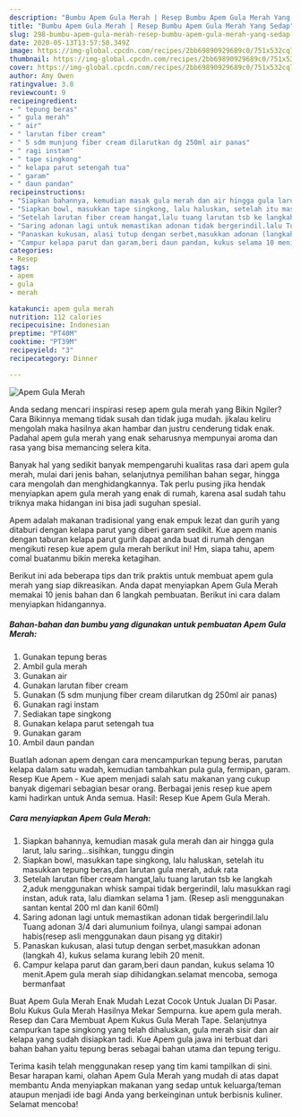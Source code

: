 ```yaml
---
description: "Bumbu Apem Gula Merah | Resep Bumbu Apem Gula Merah Yang Sedap"
title: "Bumbu Apem Gula Merah | Resep Bumbu Apem Gula Merah Yang Sedap"
slug: 298-bumbu-apem-gula-merah-resep-bumbu-apem-gula-merah-yang-sedap
date: 2020-05-13T13:57:50.349Z
image: https://img-global.cpcdn.com/recipes/2bb69890929689c0/751x532cq70/apem-gula-merah-foto-resep-utama.jpg
thumbnail: https://img-global.cpcdn.com/recipes/2bb69890929689c0/751x532cq70/apem-gula-merah-foto-resep-utama.jpg
cover: https://img-global.cpcdn.com/recipes/2bb69890929689c0/751x532cq70/apem-gula-merah-foto-resep-utama.jpg
author: Amy Owen
ratingvalue: 3.8
reviewcount: 9
recipeingredient:
- " tepung beras"
- " gula merah"
- " air"
- " larutan fiber cream"
- " 5 sdm munjung fiber cream dilarutkan dg 250ml air panas"
- " ragi instam"
- " tape singkong"
- " kelapa parut setengah tua"
- " garam"
- " daun pandan"
recipeinstructions:
- "Siapkan bahannya, kemudian masak gula merah dan air hingga gula larut, lalu saring...sisihkan, tunggu dingin"
- "Siapkan bowl, masukkan tape singkong, lalu haluskan, setelah itu masukkan tepung beras,dan larutan gula merah, aduk rata"
- "Setelah larutan fiber cream hangat,lalu tuang larutan tsb ke langkah 2,aduk menggunakan whisk sampai tidak bergerindil, lalu masukkan ragi instan, aduk rata, lalu diamkan selama 1 jam. (Resep asli menggunakan santan kental 200 ml dan kanil 60ml)"
- "Saring adonan lagi untuk memastikan adonan tidak bergerindil.lalu Tuang adonan 3/4 dari alumunium foilnya, ulangi sampai adonan habis(resep asli menggunakan daun pisang yg ditakir)"
- "Panaskan kukusan, alasi tutup dengan serbet,masukkan adonan (langkah 4), kukus selama kurang lebih 20 menit."
- "Campur kelapa parut dan garam,beri daun pandan, kukus selama 10 menit.Apem gula merah siap dihidangkan.selamat mencoba, semoga bermanfaat"
categories:
- Resep
tags:
- apem
- gula
- merah

katakunci: apem gula merah 
nutrition: 112 calories
recipecuisine: Indonesian
preptime: "PT40M"
cooktime: "PT39M"
recipeyield: "3"
recipecategory: Dinner

---
```



![Apem Gula Merah](https://img-global.cpcdn.com/recipes/2bb69890929689c0/751x532cq70/apem-gula-merah-foto-resep-utama.jpg)

Anda sedang mencari inspirasi resep apem gula merah yang Bikin Ngiler? Cara Bikinnya memang tidak susah dan tidak juga mudah. jikalau keliru mengolah maka hasilnya akan hambar dan justru cenderung tidak enak. Padahal apem gula merah yang enak seharusnya mempunyai aroma dan rasa yang bisa memancing selera kita.

Banyak hal yang sedikit banyak mempengaruhi kualitas rasa dari apem gula merah, mulai dari jenis bahan, selanjutnya pemilihan bahan segar, hingga cara mengolah dan menghidangkannya. Tak perlu pusing jika hendak menyiapkan apem gula merah yang enak di rumah, karena asal sudah tahu triknya maka hidangan ini bisa jadi suguhan spesial.

Apem adalah makanan tradisional yang enak empuk lezat dan gurih yang ditaburi dengan kelapa parut yang diberi garam sedikit. Kue apem manis dengan taburan kelapa parut gurih dapat anda buat di rumah dengan mengikuti resep kue apem gula merah berikut ini! Hm, siapa tahu, apem comal buatanmu bikin mereka ketagihan.


Berikut ini ada beberapa tips dan trik praktis untuk membuat apem gula merah yang siap dikreasikan. Anda dapat menyiapkan Apem Gula Merah memakai 10 jenis bahan dan 6 langkah pembuatan. Berikut ini cara dalam menyiapkan hidangannya.

<!--inarticleads1-->

##### Bahan-bahan dan bumbu yang digunakan untuk pembuatan Apem Gula Merah:

1. Gunakan  tepung beras
1. Ambil  gula merah
1. Gunakan  air
1. Gunakan  larutan fiber cream
1. Gunakan  (5 sdm munjung fiber cream dilarutkan dg 250ml air panas)
1. Gunakan  ragi instam
1. Sediakan  tape singkong
1. Gunakan  kelapa parut setengah tua
1. Gunakan  garam
1. Ambil  daun pandan


Buatlah adonan apem dengan cara mencampurkan tepung beras, parutan kelapa dalam satu wadah, kemudian tambahkan pula gula, fermipan, garam. Resep Kue Apem - Kue apem menjadi salah satu makanan yang cukup banyak digemari sebagian besar orang. Berbagai jenis resep kue apem kami hadirkan untuk Anda semua. Hasil: Resep Kue Apem Gula Merah. 

<!--inarticleads2-->

##### Cara menyiapkan Apem Gula Merah:

1. Siapkan bahannya, kemudian masak gula merah dan air hingga gula larut, lalu saring...sisihkan, tunggu dingin
1. Siapkan bowl, masukkan tape singkong, lalu haluskan, setelah itu masukkan tepung beras,dan larutan gula merah, aduk rata
1. Setelah larutan fiber cream hangat,lalu tuang larutan tsb ke langkah 2,aduk menggunakan whisk sampai tidak bergerindil, lalu masukkan ragi instan, aduk rata, lalu diamkan selama 1 jam. (Resep asli menggunakan santan kental 200 ml dan kanil 60ml)
1. Saring adonan lagi untuk memastikan adonan tidak bergerindil.lalu Tuang adonan 3/4 dari alumunium foilnya, ulangi sampai adonan habis(resep asli menggunakan daun pisang yg ditakir)
1. Panaskan kukusan, alasi tutup dengan serbet,masukkan adonan (langkah 4), kukus selama kurang lebih 20 menit.
1. Campur kelapa parut dan garam,beri daun pandan, kukus selama 10 menit.Apem gula merah siap dihidangkan.selamat mencoba, semoga bermanfaat


Buat Apem Gula Merah Enak Mudah Lezat Cocok Untuk Jualan Di Pasar. Bolu Kukus Gula Merah Hasilnya Mekar Sempurna. kue apem gula merah. Resep dan Cara Membuat Apem Kukus Gula Merah Tape. Selanjutnya campurkan tape singkong yang telah dihaluskan, gula merah sisir dan air kelapa yang sudah disiapkan tadi. Kue Apem gula jawa ini terbuat dari bahan bahan yaitu tepung beras sebagai bahan utama dan tepung terigu. 

Terima kasih telah menggunakan resep yang tim kami tampilkan di sini. Besar harapan kami, olahan Apem Gula Merah yang mudah di atas dapat membantu Anda menyiapkan makanan yang sedap untuk keluarga/teman ataupun menjadi ide bagi Anda yang berkeinginan untuk berbisnis kuliner. Selamat mencoba!
